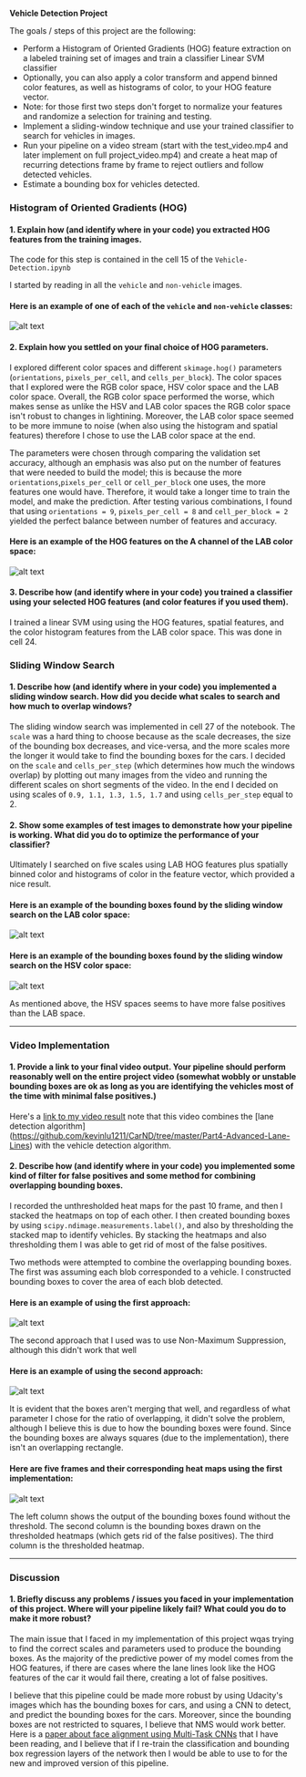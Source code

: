 **Vehicle Detection Project**

The goals / steps of this project are the following:

* Perform a Histogram of Oriented Gradients (HOG) feature extraction on a labeled training set of images and train a classifier Linear SVM classifier
* Optionally, you can also apply a color transform and append binned color features, as well as histograms of color, to your HOG feature vector. 
* Note: for those first two steps don't forget to normalize your features and randomize a selection for training and testing.
* Implement a sliding-window technique and use your trained classifier to search for vehicles in images.
* Run your pipeline on a video stream (start with the test_video.mp4 and later implement on full project_video.mp4) and create a heat map of recurring detections frame by frame to reject outliers and follow detected vehicles.
* Estimate a bounding box for vehicles detected.

[image1]: ./README_images/car_noncar.png
[image2]: ./README_images/hog.png
[image3]: ./README_images/lab_bb.png
[image4]: ./README_images/hsv_bb.png
[image5]: ./README_images/lab_hm.png
[image6]: ./README_images/lab_nms.png
[image7]: ./README_images/5_video_frames.png


### Histogram of Oriented Gradients (HOG)

#### 1. Explain how (and identify where in your code) you extracted HOG features from the training images.

The code for this step is contained in the cell 15 of the `Vehicle-Detection.ipynb`

I started by reading in all the `vehicle` and `non-vehicle` images.  

#### Here is an example of one of each of the `vehicle` and `non-vehicle` classes:

![alt text][image1]


#### 2. Explain how you settled on your final choice of HOG parameters.

I explored different color spaces and different `skimage.hog()` parameters (`orientations`, `pixels_per_cell`, and `cells_per_block`).  The color spaces that I explored were the RGB color space, HSV color space and the LAB color space. Overall, the RGB color space performed the worse, which makes sense as unlike the HSV and LAB color spaces the RGB color space isn't robust to changes in lightining. Moreover, the LAB color space seemed to be more immune to noise (when also using the histogram and spatial features) therefore I chose to use the LAB color space at the end.

The parameters were chosen through comparing the validation set accuracy, although an emphasis was also put on the number of features that were needed to build the model; this is because the more `orientations`,`pixels_per_cell` or `cell_per_block` one uses, the more features one would have. Therefore, it would take a longer time to train the model, and make the prediction. After testing various combinations, I found that using `orientations = 9`, `pixels_per_cell = 8` and `cell_per_block = 2` yielded the perfect balance between number of features and accuracy.

#### Here is an example of the HOG features on the A channel of the LAB color space:

![alt text][image2]

#### 3. Describe how (and identify where in your code) you trained a classifier using your selected HOG features (and color features if you used them).

I trained a linear SVM using using the HOG features, spatial features, and the color histogram features from the LAB color space. This was done in cell 24.

### Sliding Window Search

#### 1. Describe how (and identify where in your code) you implemented a sliding window search.  How did you decide what scales to search and how much to overlap windows?

The sliding window search was implemented in cell 27 of the notebook. The `scale` was a hard thing to choose because as the scale decreases, the size of the bounding box decreases, and vice-versa, and the more scales more the longer it would take to find the bounding boxes for the cars. I decided on the `scale` and `cells_per_step` (which determines how much the windows overlap) by plotting out many images from the video and running the different scales on short segments of the video. In the end I decided on using scales of `0.9, 1.1, 1.3, 1.5, 1.7` and using `cells_per_step` equal to 2.


#### 2. Show some examples of test images to demonstrate how your pipeline is working.  What did you do to optimize the performance of your classifier?

Ultimately I searched on five scales using LAB HOG features plus spatially binned color and histograms of color in the feature vector, which provided a nice result.  


#### Here is an example of the bounding boxes found by the sliding window search on the LAB color space:

![alt text][image3]

#### Here is an example of the bounding boxes found by the sliding window search on the HSV color space:

![alt text][image4]

As mentioned above, the HSV spaces seems to have more false positives than the LAB space.

---

### Video Implementation

#### 1. Provide a link to your final video output.  Your pipeline should perform reasonably well on the entire project video (somewhat wobbly or unstable bounding boxes are ok as long as you are identifying the vehicles most of the time with minimal false positives.)
Here's a [link to my video result](https://www.youtube.com/edit?o=U&video_id=0c9tmgVvgxw) note that this video combines the [lane detection algorithm] (https://github.com/kevinlu1211/CarND/tree/master/Part4-Advanced-Lane-Lines) with the vehicle detection algorithm.


#### 2. Describe how (and identify where in your code) you implemented some kind of filter for false positives and some method for combining overlapping bounding boxes.

I recorded the unthresholded heat maps for the past 10 frame, and then I stacked the heatmaps on top of each other. I then created bounding boxes by using `scipy.ndimage.measurements.label()`, and also by thresholding the stacked map to identify vehicles. By stacking the heatmaps and also thresholding them I was able to get rid of most of the false positives.

Two methods were attempted to combine the overlapping bounding boxes. The first was assuming each blob corresponded to a vehicle.  I constructed bounding boxes to cover the area of each blob detected.  

#### Here is an example of using the first approach:

![alt text][image5]

The second approach that I used was to use Non-Maximum Suppression, although this didn't work that well

#### Here is an example of using the second approach:

![alt text][image6]

It is evident that the boxes aren't merging that well, and regardless of what parameter I chose for the ratio of overlapping, it didn't solve the problem, although I believe this is due to how the bounding boxes were found. Since the bounding boxes are always squares (due to the implementation), there isn't an overlapping rectangle.


#### Here are five frames and their corresponding heat maps using the first implementation:

![alt text][image7]

The left column shows the output of the bounding boxes found without the threshold. The second column is the bounding boxes drawn on the thresholded heatmaps (which gets rid of the false positives). The third column is the thresholded heatmap.

---

### Discussion

#### 1. Briefly discuss any problems / issues you faced in your implementation of this project.  Where will your pipeline likely fail?  What could you do to make it more robust?

The main issue that I faced in my implementation of this project wqas trying to find the correct scales and parameters used to produce the bounding boxes. As the majority of the predictive power of my model comes from the HOG features, if there are cases where the lane lines look like the HOG features of the car it would fail there, creating a lot of false positives. 

I believe that this pipeline could be made more robust by using Udacity's images which has the bounding boxes for cars, and using a CNN to detect, and predict the bounding boxes for the cars. Moreover, since the bounding boxes are not restricted to squares, I believe that NMS would work better. Here is a [paper about face alignment using Multi-Task CNNs](https://kpzhang93.github.io/MTCNN_face_detection_alignment/paper/spl.pdf) that I have been reading, and I believe that if I re-train the classification and bounding box regression layers of the network then I would be able to use to for the new and improved version of this pipeline.
